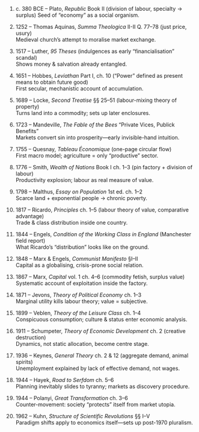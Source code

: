 1. c. 380 BCE – Plato, _Republic_ Book II (division of labour, specialty → surplus)
    Seed of “economy” as a social organism.
 
2. 1252 – Thomas Aquinas, _Summa Theologica_ II-II Q. 77–78 (just price, usury)  
    Medieval church’s attempt to moralise market exchange.
    
3. 1517 – Luther, _95 Theses_ (indulgences as early “financialisation” scandal)  
    Shows money & salvation already entangled.
    
4. 1651 – Hobbes, _Leviathan_ Part I, ch. 10 (“Power” defined as present means to obtain future good)  
    First secular, mechanistic account of accumulation.
    
5. 1689 – Locke, _Second Treatise_ §§ 25–51 (labour-mixing theory of property)  
    Turns land into a commodity; sets up later enclosures.
    
6. 1723 – Mandeville, _The Fable of the Bees_ “Private Vices, Publick Benefits”  
    Markets convert sin into prosperity—early invisible-hand intuition.
    
7. 1755 – Quesnay, _Tableau Économique_ (one-page circular flow)  
    First macro model; agriculture = only “productive” sector.
    
8. 1776 – Smith, _Wealth of Nations_ Book I ch. 1–3 (pin factory + division of labour)  
    Productivity explosion; labour as real measure of value.
    
9. 1798 – Malthus, _Essay on Population_ 1st ed. ch. 1–2  
    Scarce land + exponential people → chronic poverty.
    
10. 1817 – Ricardo, _Principles_ ch. 1–5 (labour theory of value, comparative advantage)  
    Trade & class distribution inside one country.
    
11. 1844 – Engels, _Condition of the Working Class in England_ (Manchester field report)  
    What Ricardo’s “distribution” looks like on the ground.
    
12. 1848 – Marx & Engels, _Communist Manifesto_ §I–II  
    Capital as a globalising, crisis-prone social relation.
    
13. 1867 – Marx, _Capital_ vol. 1 ch. 4–6 (commodity fetish, surplus value)  
    Systematic account of exploitation inside the factory.
    
14. 1871 – Jevons, _Theory of Political Economy_ ch. 1–3  
    Marginal utility kills labour theory; value = subjective.
    
15. 1899 – Veblen, _Theory of the Leisure Class_ ch. 1–4  
    Conspicuous consumption; culture & status enter economic analysis.
    
16. 1911 – Schumpeter, _Theory of Economic Development_ ch. 2 (creative destruction)  
    Dynamics, not static allocation, become centre stage.
    
17. 1936 – Keynes, _General Theory_ ch. 2 & 12 (aggregate demand, animal spirits)  
    Unemployment explained by lack of effective demand, not wages.
    
18. 1944 – Hayek, _Road to Serfdom_ ch. 5–6  
    Planning inevitably slides to tyranny; markets as discovery procedure.
    
19. 1944 – Polanyi, _Great Transformation_ ch. 3–6  
    Counter-movement: society “protects” itself from market utopia.
    
20. 1962 – Kuhn, _Structure of Scientific Revolutions_ §§ I–V  
    Paradigm shifts apply to economics itself—sets up post-1970 pluralism.